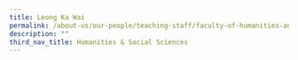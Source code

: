 ```yaml
---
title: Leong Ka Wai
permalink: /about-us/our-people/teaching-staff/faculty-of-humanities-and-social-sciences/leong-ka-wai/
description: ""
third_nav_title: Humanities & Social Sciences
---
```

